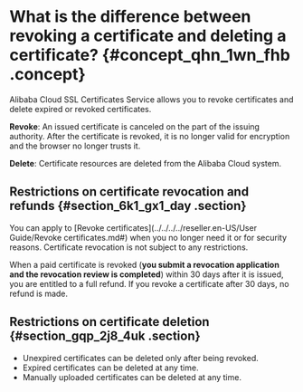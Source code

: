 # What is the difference between revoking a certificate and deleting a certificate? {#concept_qhn_1wn_fhb .concept}

Alibaba Cloud SSL Certificates Service allows you to revoke certificates and delete expired or revoked certificates.

**Revoke**: An issued certificate is canceled on the part of the issuing authority. After the certificate is revoked, it is no longer valid for encryption and the browser no longer trusts it.

**Delete**: Certificate resources are deleted from the Alibaba Cloud system.

## Restrictions on certificate revocation and refunds {#section_6k1_gx1_day .section}

You can apply to [Revoke certificates](../../../../reseller.en-US/User Guide/Revoke certificates.md#) when you no longer need it or for security reasons. Certificate revocation is not subject to any restrictions.

When a paid certificate is revoked \(**you submit a revocation application and the revocation review is completed**\) within 30 days after it is issued, you are entitled to a full refund. If you revoke a certificate after 30 days, no refund is made.

## Restrictions on certificate deletion {#section_gqp_2j8_4uk .section}

-   Unexpired certificates can be deleted only after being revoked.
-   Expired certificates can be deleted at any time.
-   Manually uploaded certificates can be deleted at any time.


